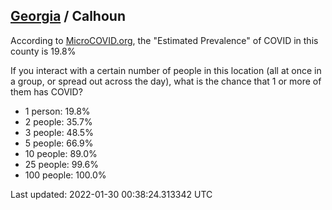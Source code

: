 
## [Georgia](/united-states/georgia) / Calhoun

According to [MicroCOVID.org](http://microcovid.org),
the "Estimated Prevalence" of COVID in this county is 19.8%

If you interact with a certain number of people in this location
(all at once in a group, or spread out across the day), what is the chance that
1 or more of them has COVID?

- 1 person: 19.8%
- 2 people: 35.7%
- 3 people: 48.5%
- 5 people: 66.9%
- 10 people: 89.0%
- 25 people: 99.6%
- 100 people: 100.0%

Last updated: 2022-01-30 00:38:24.313342 UTC
